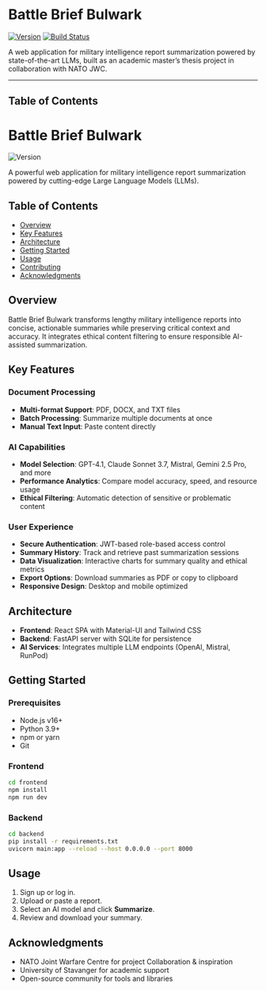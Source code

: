# Battle Brief Bulwark

[![Version](https://img.shields.io/badge/version-1.0.0-blue.svg)](https://github.com/…/Battle_Brief_Bulwark/releases)
[![Build Status](https://img.shields.io/github/actions/workflow/status/RanaMuhammadUmair/Battle_Brief_Bulwark/ci.yml)]()

A web application for military intelligence report summarization powered by state-of-the-art LLMs, built as an academic master’s thesis project in collaboration with NATO JWC.

---

## Table of Contents

# Battle Brief Bulwark

![Version](https://img.shields.io/badge/version-1.0.0-blue.svg)

A powerful web application for military intelligence report summarization powered by cutting-edge Large Language Models (LLMs).

## Table of Contents
- [Overview](#overview)
- [Key Features](#key-features)
- [Architecture](#architecture)
- [Getting Started](#getting-started)
- [Usage](#usage)
- [Contributing](#contributing)
- [Acknowledgments](#acknowledgments)

## Overview

Battle Brief Bulwark transforms lengthy military intelligence reports into concise, actionable summaries while preserving critical context and accuracy. It integrates ethical content filtering to ensure responsible AI-assisted summarization.

## Key Features

### Document Processing
- **Multi-format Support**: PDF, DOCX, and TXT files
- **Batch Processing**: Summarize multiple documents at once
- **Manual Text Input**: Paste content directly

### AI Capabilities
- **Model Selection**: GPT-4.1, Claude Sonnet 3.7, Mistral, Gemini 2.5 Pro, and more
- **Performance Analytics**: Compare model accuracy, speed, and resource usage
- **Ethical Filtering**: Automatic detection of sensitive or problematic content

### User Experience
- **Secure Authentication**: JWT-based role-based access control
- **Summary History**: Track and retrieve past summarization sessions
- **Data Visualization**: Interactive charts for summary quality and ethical metrics
- **Export Options**: Download summaries as PDF or copy to clipboard
- **Responsive Design**: Desktop and mobile optimized

## Architecture

- **Frontend**: React SPA with Material-UI and Tailwind CSS
- **Backend**: FastAPI server with SQLite for persistence
- **AI Services**: Integrates multiple LLM endpoints (OpenAI, Mistral, RunPod)

## Getting Started

### Prerequisites
- Node.js v16+
- Python 3.9+
- npm or yarn
- Git

### Frontend

```bash
cd frontend
npm install
npm run dev
```

### Backend

```bash
cd backend
pip install -r requirements.txt
uvicorn main:app --reload --host 0.0.0.0 --port 8000
```

## Usage

1. Sign up or log in.
2. Upload or paste a report.
3. Select an AI model and click **Summarize**.
4. Review and download your summary.

## Acknowledgments

- NATO Joint Warfare Centre for project Collaboration & inspiration
- University of Stavanger for academic support
- Open-source community for tools and libraries


